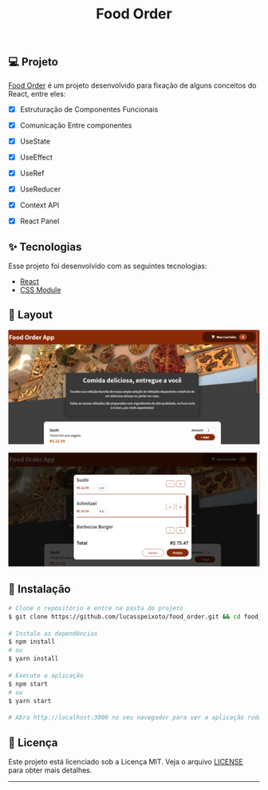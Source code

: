 <h1 align="center">
   Food Order
</h1>

<br>

## 💻 Projeto

[Food Order](https://github.com/lucasspeixoto/food_order.git) é um projeto desenvolvido para fixação
de alguns conceitos do React, entre eles:

- [x] Estruturação de Componentes Funcionais
- [x] Comunicação Entre componentes
- [x] UseState
- [x] UseEffect
- [x] UseRef
- [x] UseReducer
- [x] Context API
- [x] React Panel


## ✨ Tecnologias

Esse projeto foi desenvolvido com as seguintes tecnologias:

- [React](https://reactjs.org)
- [CSS Module](https://github.com/css-modules/css-modules)

## 🔖 Layout

![interface](src/assets/images/layout.png 'Layout Atual')

![interface](src/assets/images/layout_.png 'Layout Atual')

## 🚀 Instalação

```bash
# Clone o repositório e entre na pasta do projeto
$ git clone https://github.com/lucasspeixoto/food_order.git && cd food_order

# Instale as dependências
$ npm install
# ou
$ yarn install

# Execute a aplicação
$ npm start
# ou
$ yarn start

# Abra http://localhost:3000 no seu navegador para ver a aplicação rodando!
```

## 📝 Licença

Este projeto está licenciado sob a Licença MIT. Veja o arquivo [LICENSE](LICENSE) para obter mais detalhes.

---
